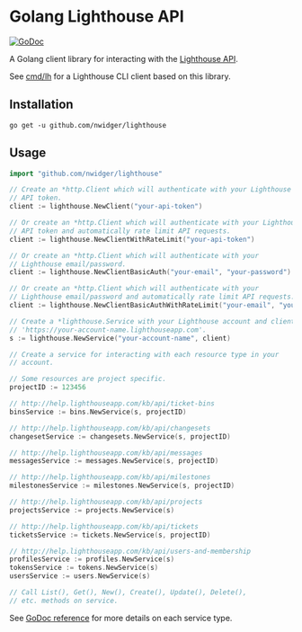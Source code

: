 Golang Lighthouse API
=====================

[![GoDoc](https://godoc.org/github.com/nwidger/lighthouse?status.svg)](https://godoc.org/github.com/nwidger/lighthouse)

A Golang client library for interacting with the
[Lighthouse API](http://lighthouseapp.com/api).

See [cmd/lh](https://github.com/nwidger/lighthouse/blob/master/cmd/lh)
for a Lighthouse CLI client based on this library.

## Installation

```
go get -u github.com/nwidger/lighthouse
```

## Usage

``` go
import "github.com/nwidger/lighthouse"

// Create an *http.Client which will authenticate with your Lighthouse
// API token.
client := lighthouse.NewClient("your-api-token")

// Or create an *http.Client which will authenticate with your Lighthouse
// API token and automatically rate limit API requests.
client := lighthouse.NewClientWithRateLimit("your-api-token")

// Or create an *http.Client which will authenticate with your
// Lighthouse email/password.
client := lighthouse.NewClientBasicAuth("your-email", "your-password")

// Or create an *http.Client which will authenticate with your
// Lighthouse email/password and automatically rate limit API requests.
client := lighthouse.NewClientBasicAuthWithRateLimit("your-email", "your-password")

// Create a *lighthouse.Service with your Lighthouse account and client.
// 'https://your-account-name.lighthouseapp.com'.
s := lighthouse.NewService("your-account-name", client)

// Create a service for interacting with each resource type in your
// account.

// Some resources are project specific.
projectID := 123456

// http://help.lighthouseapp.com/kb/api/ticket-bins
binsService := bins.NewService(s, projectID)

// http://help.lighthouseapp.com/kb/api/changesets
changesetService := changesets.NewService(s, projectID)

// http://help.lighthouseapp.com/kb/api/messages
messagesService := messages.NewService(s, projectID)

// http://help.lighthouseapp.com/kb/api/milestones
milestonesService := milestones.NewService(s, projectID)

// http://help.lighthouseapp.com/kb/api/projects
projectsService := projects.NewService(s)

// http://help.lighthouseapp.com/kb/api/tickets
ticketsService := tickets.NewService(s, projectID)

// http://help.lighthouseapp.com/kb/api/users-and-membership
profilesService := profiles.NewService(s)
tokensService := tokens.NewService(s)
usersService := users.NewService(s)

// Call List(), Get(), New(), Create(), Update(), Delete(),
// etc. methods on service.
```

See [GoDoc reference](https://godoc.org/github.com/nwidger/lighthouse)
for more details on each service type.
